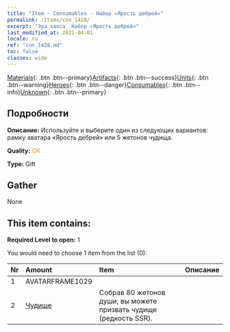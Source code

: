 ```yaml
---
title: "Item - Consumables - Набор «Ярость дебрей»"
permalink: /Items/con_1428/
excerpt: "Эра хаоса  Набор «Ярость дебрей»"
last_modified_at: 2021-04-01
locale: ru
ref: "con_1428.md"
toc: false
classes: wide
---
```

 [Materials](/ru/Items/){: .btn .btn--primary}[Artifacts](/ru/Items/Artifacts/){: .btn .btn--success}[Units](/ru/Items/Units/){: .btn .btn--warning}[Heroes](/ru/Items/Heroes/){: .btn .btn--danger}[Consumables](/ru/Items/Consumables/){: .btn .btn--info}[Unknown](/ru/Items/Unknown/){: .btn .btn--primary}

## Подробности
 **Описание:** Используйте и выберите один из следующих вариантов: рамку аватара «Ярость дебрей» или 5 жетонов чудища.

 **Quality:** <span style="color: #FF8C00">OK</span>

 **Type:** Gift

## Gather

  None

## This item contains:

 **Required Level to open:** 1

 You would need to choose 1 item from the list (0):

  | Nr | Amount |     Item    | Описание |
  |:---|:-------|:------------|:-----------:|
  | 1 | AVATARFRAME1029 | 
  | 2 | [Чудище](/ru/Items/unt_223/) | Собрав 80 жетонов души, вы можете призвать чудище (редкость SSR). | 
